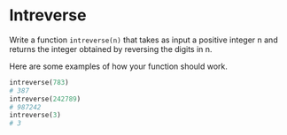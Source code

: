 # Intreverse

Write a function `intreverse(n)` that takes as input a positive integer n and returns the integer obtained by reversing the digits in n.

Here are some examples of how your function should work.

```python
intreverse(783)
# 387
intreverse(242789)
# 987242
intreverse(3)
# 3
```